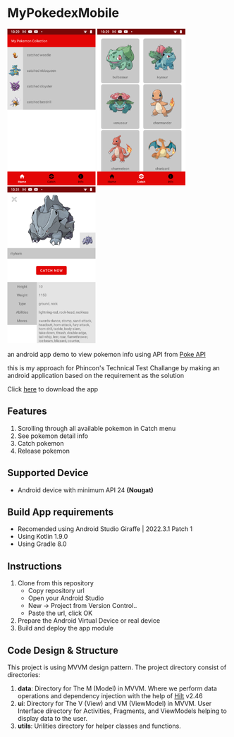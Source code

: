 # MyPokedexMobile

<img src="https://github.com/CumiTerbang/MyPokedexMobile/blob/main/readme_asstes/screenshot_1.png" width="200" height="355,56"> <img src="https://github.com/CumiTerbang/MyPokedexMobile/blob/main/readme_asstes/screenshot_2.png" width="200" height="355,56"> <img src="https://github.com/CumiTerbang/MyPokedexMobile/blob/main/readme_asstes/screenshot_3.png" width="200" height="355,56">

an android app demo to view pokemon info using API from  [Poke API](https://pokeapi.co/)

this is my approach for Phincon's Technical Test Challange by making an android application based on the requirement as the solution

Click [here](https://drive.google.com/file/d/1MfECZO5NfzmnZPv6UGuoCVTaDDATfTip/view?usp=share_link) to download the app


## Features
1. Scrolling through all available pokemon in Catch menu
2. See pokemon detail info
3. Catch pokemon
4. Release pokemon

## Supported Device
- Android device with minimum API 24 **(Nougat)**

## Build App requirements
- Recomended using Android Studio Giraffe | 2022.3.1 Patch 1
- Using Kotlin 1.9.0
- Using Gradle 8.0

## Instructions
1. Clone from this repository
    - Copy repository url
    - Open your Android Studio
    - New -> Project from Version Control..
    - Paste the url, click OK
2. Prepare the Android Virtual Device or real device
3. Build and deploy the app module

## Code Design & Structure
This project is using MVVM design pattern. The project directory consist of  directories:
1. **data**: Directory for The M (Model) in MVVM. Where we perform data operations and dependency injection with the help of [Hilt](https://dagger.dev/hilt/) v2.46
3. **ui**: Directory for The V (View) and VM (ViewModel) in MVVM. User Interface directory for Activities, Fragments, and ViewModels helping to display data to the user.
4. **utils**: Urilities directory for helper classes and functions.